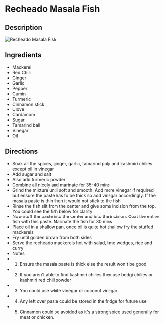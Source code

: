 # Recheado Masala Fish

## Description
![Recheado Masala Fish](https://www.themealdb.com/images/media/meals/uwxusv1487344500.jpg "Recheado Masala Fish")

## Ingredients
- Mackerel
- Red Chili
- Ginger
- Garlic
- Pepper
- Cumin
- Turmeric
- Cinnamon stick
- Clove
- Cardamom
- Sugar
- Tamarind ball
- Vinegar
- Oil

## Directions
- Soak all the spices, ginger, garlic, tamarind pulp and kashmiri chilies except oil in vinegar
- Add sugar and salt
- Also add turmeric powder
- Combine all nicely and marinate for 35-40 mins
- Grind the mixture until soft and smooth. Add more vinegar if required but ensure the paste has to be thick so add vinegar accordingly. If the masala paste is thin then it would not stick to the fish
- Rinse the fish slit from the center and give some incision from the top. You could see the fish below for clarity
- Now stuff the paste into the center and into the incision. Coat the entire fish with this paste. Marinate the fish for 30 mins
- Place oil in a shallow pan, once oil is quite hot shallow fry the stuffed mackerels
- Fry until golden brown from both sides
- Serve the recheado mackerels hot with salad, lime wedges, rice and curry
- Notes
- 1. Ensure the masala paste is thick else the result won't be good
- 2. If you aren't able to find kashmiri chilies then use bedgi chilies or kashmiri red chili powder
- 3. You could use white vinegar or coconut vinegar
- 4. Any left over paste could be stored in the fridge for future use
- 5. Cinnamon could be avoided as it's a strong spice used generally for meat or chicken.
